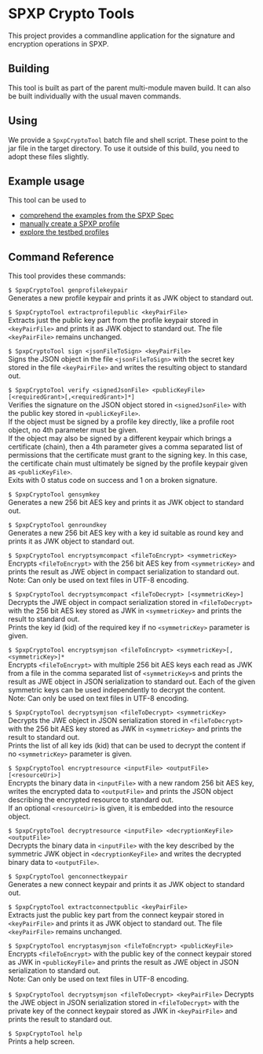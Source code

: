 # SPXP Crypto Tools
This project provides a commandline application for the signature and encryption
operations in SPXP.  

## Building
This tool is built as part of the parent multi-module maven build. It can also
be built individually with the usual maven commands.

## Using
We provide a `SpxpCryptoTool` batch file and shell script. These point to the
jar file in the target directory. To use it outside of this build, you need to
adopt these files slightly.

## Example usage
This tool can be used to
- [comprehend the examples from the SPXP Spec](./ComprehendSpecExamples.md)  
- [manually create a SPXP profile](./ManualProfileCreation.md)
- [explore the testbed profiles](./ExploreTestbedProfiles.md)

## Command Reference
This tool provides these commands:

`$ SpxpCryptoTool genprofilekeypair`  
Generates a new profile keypair and prints it as JWK object to standard out.

`$ SpxpCryptoTool extractprofilepublic <keyPairFile>`  
Extracts just the public key part from the profile keypair stored in
`<keyPairFile>` and prints it as JWK object to standard out. The file
`<keyPairFile>` remains unchanged.

`$ SpxpCryptoTool sign <jsonFileToSign> <keyPairFile>`  
Signs the JSON object in the file `<jsonFileToSign>` with the secret key stored
in the file `<keyPairFile>` and writes the resulting object to standard out.

`$ SpxpCryptoTool verify <signedJsonFile> <publicKeyFile> [<requiredGrant>[,<requiredGrant>]*]`  
Verifies the signature on the JSON object stored in `<signedJsonFile>` with the
public key stored in `<publicKeyFile>`.  
If the object must be signed by a profile key directly, like a profile root
object, no 4th parameter must be given.  
If the object may also be signed by a different keypair which brings a
certificate (chain), then a 4th parameter gives a comma separated list of
permissions that the certificate must grant to the signing key. In this case,
the certificate chain must ultimately be signed by the profile keypair given
as `<publicKeyFile>`.  
Exits with 0 status code on success and 1 on a broken signature.

`$ SpxpCryptoTool gensymkey`  
Generates a new 256 bit AES key and prints it as JWK object to standard out.

`$ SpxpCryptoTool genroundkey`  
Generates a new 256 bit AES key with a key id suitable as round key and prints
it as JWK object to standard out.

`$ SpxpCryptoTool encryptsymcompact <fileToEncrypt> <symmetricKey>`  
Encrypts `<fileToEncrypt>` with the 256 bit AES key from `<symmetricKey>` and
prints the result as JWE object in compact serialization to standard out.  
Note: Can only be used on text files in UTF-8 encoding.

`$ SpxpCryptoTool decryptsymcompact <fileToDecrypt> [<symmetricKey>]`  
Decrypts the JWE object in compact serialization stored in `<fileToDecrypt>`
with the 256 bit AES key stored as JWK in `<symmetricKey>` and prints the
result to standard out.  
Prints the key id (kid) of the required key if no `<symmetricKey>` parameter is
given.

`$ SpxpCryptoTool encryptsymjson <fileToEncrypt> <symmetricKey>[,<symmetricKey>]*`  
Encrypts `<fileToEncrypt>` with multiple 256 bit AES keys each read as JWK from
a file in the comma separated list of `<symmetricKey>`s and prints the result
as JWE object in JSON serialization to standard out. Each of the given
symmetric keys can be used independently to decrypt the content.  
Note: Can only be used on text files in UTF-8 encoding.

`$ SpxpCryptoTool decryptsymjson <fileToDecrypt> <symmetricKey>`  
Decrypts the JWE object in JSON serialization stored in `<fileToDecrypt>` with
the 256 bit AES key stored as JWK in `<symmetricKey>` and prints the result to
standard out.  
Prints the list of all key ids (kid) that can be used to decrypt the content if
no `<symmetricKey>` parameter is given.

`$ SpxpCryptoTool encryptresource <inputFile> <outputFile> [<resourceUri>]`  
Encrypts the binary data in `<inputFile>` with a new random 256 bit AES key,
writes the encrypted data to `<outputFile>` and prints the JSON object
describing the encrypted resource to standard out.  
If an optional `<resourceUri>` is given, it is embedded into the resource
object.

`$ SpxpCryptoTool decryptresource <inputFile> <decryptionKeyFile> <outputFile>`  
Decrypts the binary data in `<inputFile>` with the key described by the
symmetric JWK object in `<decryptionKeyFile>` and writes the decrypted binary
data to `<outputFile>`.

`$ SpxpCryptoTool genconnectkeypair`  
Generates a new connect keypair and prints it as JWK object to standard out.

`$ SpxpCryptoTool extractconnectpublic <keyPairFile>`  
Extracts just the public key part from the connect keypair stored in
`<keyPairFile>` and prints it as JWK object to standard out. The file
`<keyPairFile>` remains unchanged.

`$ SpxpCryptoTool encryptasymjson <fileToEncrypt> <publicKeyFile>`
Encrypts `<fileToEncrypt>` with the public key of the connect keypair stored as
JWK in `<publicKeyFile>` and prints the result as JWE object in JSON
serialization to standard out.  
Note: Can only be used on text files in UTF-8 encoding.

`$ SpxpCryptoTool decryptsymjson <fileToDecrypt> <keyPairFile>`
Decrypts the JWE object in JSON serialization stored in `<fileToDecrypt>` with
the private key of the connect keypair stored as JWK in `<keyPairFile>` and
prints the result to standard out.

`$ SpxpCryptoTool help`  
Prints a help screen.
